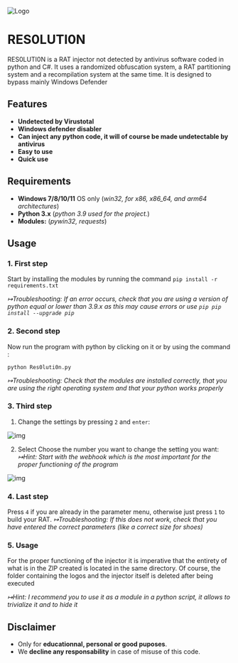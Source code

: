 ![Logo](https://imgur.com/3rbPTt9.png)


# RES0LUTI0N

RES0LUTI0N is a RAT injector not detected by antivirus software coded in python and C#. It uses a randomized obfuscation system, a RAT partitioning system and a recompilation system at the same time. It is designed to bypass mainly Windows Defender
## Features

- **Undetected by Virustotal**
- **Windows defender disabler**
- **Can inject any python code, it will of course be made undetectable by antivirus**
- **Easy to use**
- **Quick use**

## Requirements
- **Windows 7/8/10/11** OS only (*win32, for x86, x86_64, and arm64 architectures*)
- **Python 3.x** (*python 3.9 used for the project.*)
- **Modules:** (*pywin32, requests*)

## Usage
### 1. First step

Start by installing the modules by running the command `pip install -r requirements.txt`

*↦Troubleshooting: If an error occurs, check that you are using a version of python equal or lower than 3.9.x as this may cause errors or use `pip pip install --upgrade pip`*

### 2. Second step

Now run the program with python by clicking on it or by using the command :
```console
python Res0luti0n.py
```
*↦Troubleshooting: Check that the modules are installed correctly, that you are using the right operating system and that your python works properly*

### 3. Third step

1) Change the settings by pressing `2` and `enter`:

![img](https://imgur.com/2T0nphh.png)

2) Select Choose the number you want to change the setting you want:
*↦Hint: Start with the webhook which is the most important for the proper functioning of the program*

![img](https://imgur.com/ysKokH4.png)

### 4. Last step
Press `4` if you are already in the parameter menu, otherwise just press `1` to build your RAT. 
*↦Troubleshooting: If this does not work, check that you have entered the correct parameters (like a correct size for shoes)*

### 5. Usage
For the proper functioning of the injector it is imperative that the entirety of what is in the ZIP created is located in the same directory. Of course, the folder containing the logos and the injector itself is deleted after being executed

*↦Hint: I recommend you to use it as a module in a python script, it allows to trivialize it and to hide it*
## Disclaimer
- Only for **educationnal, personal or good puposes**.
- We **decline any responsability** in case of misuse of this code.
